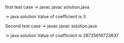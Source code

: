 first test case
-> javac javac solution.java

-> java solution Value of coefficient is 3

Second test case
-> javac javac solution.java

-> java solution Value of coefficient is 28735619723837
